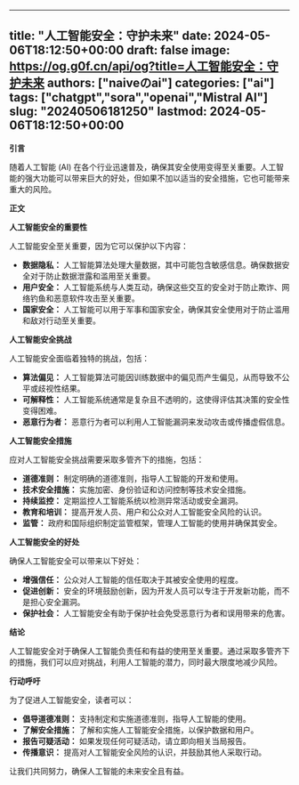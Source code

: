 
---
title: "人工智能安全：守护未来"
date: 2024-05-06T18:12:50+00:00
draft: false
image: https://og.g0f.cn/api/og?title=人工智能安全：守护未来
authors: ["naiveのai"]
categories: ["ai"]
tags: ["chatgpt","sora","openai","Mistral AI"]
slug: "20240506181250"
lastmod: 2024-05-06T18:12:50+00:00
---
**引言**

随着人工智能 (AI) 在各个行业迅速普及，确保其安全使用变得至关重要。人工智能的强大功能可以带来巨大的好处，但如果不加以适当的安全措施，它也可能带来重大的风险。

**正文**

**人工智能安全的重要性**

人工智能安全至关重要，因为它可以保护以下内容：

- **数据隐私：** 人工智能算法处理大量数据，其中可能包含敏感信息。确保数据安全对于防止数据泄露和滥用至关重要。
- **用户安全：** 人工智能系统与人类互动，确保这些交互的安全对于防止欺诈、网络钓鱼和恶意软件攻击至关重要。
- **国家安全：** 人工智能可以用于军事和国家安全，确保其安全使用对于防止滥用和敌对行动至关重要。

**人工智能安全挑战**

人工智能安全面临着独特的挑战，包括：

- **算法偏见：** 人工智能算法可能因训练数据中的偏见而产生偏见，从而导致不公平或歧视性结果。
- **可解释性：** 人工智能系统通常是复杂且不透明的，这使得评估其决策的安全性变得困难。
- **恶意行为者：** 恶意行为者可以利用人工智能漏洞来发动攻击或传播虚假信息。

**人工智能安全措施**

应对人工智能安全挑战需要采取多管齐下的措施，包括：

- **道德准则：** 制定明确的道德准则，指导人工智能的开发和使用。
- **技术安全措施：** 实施加密、身份验证和访问控制等技术安全措施。
- **持续监控：** 定期监控人工智能系统以检测异常活动或安全漏洞。
- **教育和培训：** 提高开发人员、用户和公众对人工智能安全风险的认识。
- **监管：** 政府和国际组织制定监管框架，管理人工智能的使用并确保其安全。

**人工智能安全的好处**

确保人工智能安全可以带来以下好处：

- **增强信任：** 公众对人工智能的信任取决于其被安全使用的程度。
- **促进创新：** 安全的环境鼓励创新，因为开发人员可以专注于开发新功能，而不是担心安全漏洞。
- **保护社会：** 人工智能安全有助于保护社会免受恶意行为者和误用带来的危害。

**结论**

人工智能安全对于确保人工智能负责任和有益的使用至关重要。通过采取多管齐下的措施，我们可以应对挑战，利用人工智能的潜力，同时最大限度地减少风险。

**行动呼吁**

为了促进人工智能安全，读者可以：

- **倡导道德准则：** 支持制定和实施道德准则，指导人工智能的使用。
- **了解安全措施：** 了解和实施人工智能安全措施，以保护数据和用户。
- **报告可疑活动：** 如果发现任何可疑活动，请立即向相关当局报告。
- **传播意识：** 提高对人工智能安全风险的认识，并鼓励其他人采取行动。

让我们共同努力，确保人工智能的未来安全且有益。